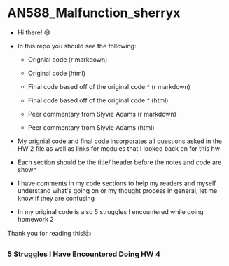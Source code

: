 # AN588_Malfunction_sherryx

-   Hi there! 😄

-   In this repo you should see the following:

    -   Orignial code (r markdown)

    -   Original code (html)

    -   Final code based off of the original code \^ (r markdown)

    -   Final code based off of the original code \^ (html)

    -   Peer commentary from Slyvie Adams (r markdown)

    -   Peer commentary from Slyvie Adams (html)

-   My orignial code and final code incorporates all questions asked in the HW 2 file as well as links for modules that I looked back on for this hw

-   Each section should be the title/ header before the notes and code are shown

-   I have comments in my code sections to help my readers and myself understand what's going on or my thought process in general, let me know if they are confusing

-   In my original code is also 5 struggles I encountered while doing homework 2

Thank you for reading this!👍

### 5 Struggles I Have Encountered Doing HW 4
